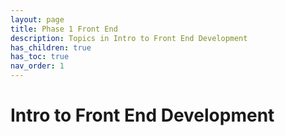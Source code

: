 ```yaml
---
layout: page
title: Phase 1 Front End
description: Topics in Intro to Front End Development
has_children: true
has_toc: true
nav_order: 1
---
```


# Intro to Front End Development
